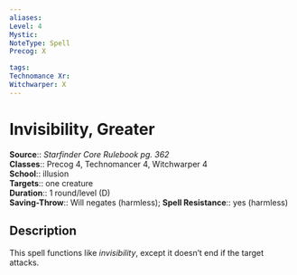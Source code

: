 ```yaml
---
aliases: 
Level: 4
Mystic: 
NoteType: Spell
Precog: X

tags: 
Technomance Xr: 
Witchwarper: X
---
```


# Invisibility, Greater

**Source**:: _Starfinder Core Rulebook pg. 362_  
**Classes**:: Precog 4, Technomancer 4, Witchwarper 4  
**School**:: illusion  
**Targets**:: one creature  
**Duration**:: 1 round/level (D)  
**Saving-Throw**:: Will negates (harmless);
**Spell Resistance**:: yes (harmless)

## Description

This spell functions like _invisibility_, except it doesn’t end if the target attacks.
